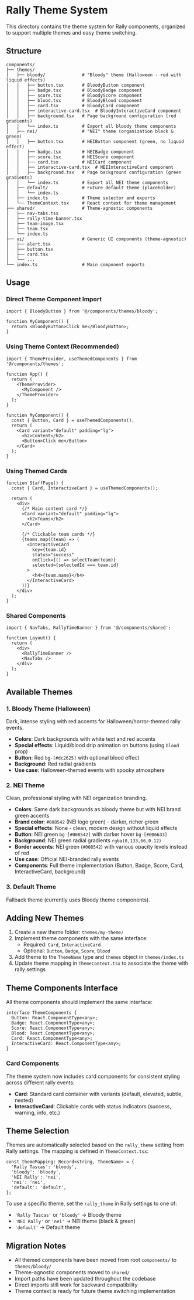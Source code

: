 # Rally Theme System

This directory contains the theme system for Rally components, organized to support multiple themes and easy theme switching.

## Structure

```
components/
├── themes/
│   ├── bloody/              # "Bloody" theme (Halloween - red with liquid effects)
│   │   ├── button.tsx       # BloodyButton component
│   │   ├── badge.tsx        # BloodyBadge component
│   │   ├── score.tsx        # BloodyScore component
│   │   ├── blood.tsx        # BloodyBlood component
│   │   ├── card.tsx         # BloodyCard component
│   │   ├── interactive-card.tsx  # BloodyInteractiveCard component
│   │   ├── background.tsx   # Page background configuration (red gradients)
│   │   └── index.ts         # Export all bloody theme components
│   ├── nei/                 # "NEI" theme (organization black & green)
│   │   ├── button.tsx       # NEIButton component (green, no liquid effect)
│   │   ├── badge.tsx        # NEIBadge component
│   │   ├── score.tsx        # NEIScore component
│   │   ├── card.tsx         # NEICard component
│   │   ├── interactive-card.tsx  # NEIInteractiveCard component
│   │   ├── background.tsx   # Page background configuration (green gradients)
│   │   └── index.ts         # Export all NEI theme components
│   ├── default/             # Future default theme (placeholder)
│   │   └── index.ts
│   ├── index.ts             # Theme selector and exports
│   └── ThemeContext.tsx     # React context for theme management
├── shared/                  # Theme-agnostic components
│   ├── nav-tabs.tsx
│   ├── rally-time-banner.tsx
│   ├── team-image.tsx
│   ├── team.tsx
│   └── index.ts
├── ui/                      # Generic UI components (theme-agnostic)
│   ├── alert.tsx
│   ├── button.tsx
│   ├── card.tsx
│   └── ...
└── index.ts                 # Main component exports
```

## Usage

### Direct Theme Component Import
```tsx
import { BloodyButton } from '@/components/themes/bloody';

function MyComponent() {
  return <BloodyButton>Click me</BloodyButton>;
}
```

### Using Theme Context (Recommended)
```tsx
import { ThemeProvider, useThemedComponents } from '@/components/themes';

function App() {
  return (
    <ThemeProvider>
      <MyComponent />
    </ThemeProvider>
  );
}

function MyComponent() {
  const { Button, Card } = useThemedComponents();
  return (
    <Card variant="default" padding="lg">
      <h2>Content</h2>
      <Button>Click me</Button>
    </Card>
  );
}
```

### Using Themed Cards
```tsx
function StaffPage() {
  const { Card, InteractiveCard } = useThemedComponents();
  
  return (
    <div>
      {/* Main content card */}
      <Card variant="default" padding="lg">
        <h2>Teams</h2>
      </Card>
      
      {/* Clickable team cards */}
      {teams.map((team) => (
        <InteractiveCard
          key={team.id}
          status="success"
          onClick={() => selectTeam(team)}
          selected={selectedId === team.id}
        >
          <h4>{team.name}</h4>
        </InteractiveCard>
      ))}
    </div>
  );
}
```

### Shared Components
```tsx
import { NavTabs, RallyTimeBanner } from '@/components/shared';

function Layout() {
  return (
    <div>
      <RallyTimeBanner />
      <NavTabs />
    </div>
  );
}
```

## Available Themes

### 1. Bloody Theme (Halloween)
Dark, intense styling with red accents for Halloween/horror-themed rally events.
- **Colors**: Dark backgrounds with white text and red accents
- **Special effects**: Liquid/blood drip animation on buttons (using `blood` prop)
- **Button**: Red `bg-[#dc2625]` with optional blood effect
- **Background**: Red radial gradients
- **Use case**: Halloween-themed events with spooky atmosphere

### 2. NEI Theme
Clean, professional styling with NEI organization branding.
- **Colors**: Same dark backgrounds as bloody theme but with NEI brand green accents
- **Brand color**: `#008542` (NEI logo green) - darker, richer green
- **Special effects**: None - clean, modern design without liquid effects
- **Button**: NEI green `bg-[#008542]` with darker hover `bg-[#006633]`
- **Background**: NEI green radial gradients `rgba(0,133,66,0.12)`
- **Border accents**: NEI green (`#008542`) with various opacity levels instead of red
- **Use case**: Official NEI-branded rally events
- **Components**: Full theme implementation (Button, Badge, Score, Card, InteractiveCard, background)

### 3. Default Theme
Fallback theme (currently uses Bloody theme components).

## Adding New Themes

1. Create a new theme folder: `themes/my-theme/`
2. Implement theme components with the same interface:
   - Required: `Card`, `InteractiveCard`
   - Optional: `Button`, `Badge`, `Score`, `Blood`
3. Add theme to the `ThemeName` type and `themes` object in `themes/index.ts`
4. Update theme mapping in `ThemeContext.tsx` to associate the theme with rally settings

## Theme Components Interface

All theme components should implement the same interface:

```tsx
interface ThemeComponents {
  Button: React.ComponentType<any>;
  Badge: React.ComponentType<any>;
  Score: React.ComponentType<any>;
  Blood: React.ComponentType<any>;
  Card: React.ComponentType<any>;
  InteractiveCard: React.ComponentType<any>;
}
```

### Card Components

The theme system now includes card components for consistent styling across different rally events:

- **Card**: Standard card container with variants (default, elevated, subtle, nested)
- **InteractiveCard**: Clickable cards with status indicators (success, warning, info, etc.)

## Theme Selection

Themes are automatically selected based on the `rally_theme` setting from Rally settings. The mapping is defined in `ThemeContext.tsx`:

```tsx
const themeMapping: Record<string, ThemeName> = {
  'Rally Tascas': 'bloody',
  'bloody': 'bloody',
  'NEI Rally': 'nei',
  'nei': 'nei',
  'default': 'default',
};
```

To use a specific theme, set the `rally_theme` in Rally settings to one of:
- `'Rally Tascas'` or `'bloody'` → Bloody theme
- `'NEI Rally'` or `'nei'` → NEI theme (black & green)
- `'default'` → Default theme

## Migration Notes

- All themed components have been moved from root `components/` to `themes/bloody/`
- Theme-agnostic components moved to `shared/`
- Import paths have been updated throughout the codebase
- Direct imports still work for backward compatibility
- Theme context is ready for future theme switching implementation


